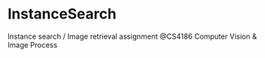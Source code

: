 # InstanceSearch
Instance search / Image retrieval assignment @CS4186 Computer Vision &amp; Image Process
